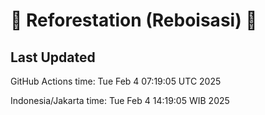 
# 🌳 Reforestation (Reboisasi) 🌲

## Last Updated

GitHub Actions time: Tue Feb  4 07:19:05 UTC 2025

Indonesia/Jakarta time: Tue Feb  4 14:19:05 WIB 2025
